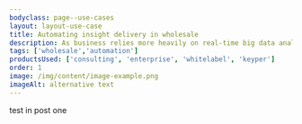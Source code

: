 ```yaml
---
bodyclass: page--use-cases
layout: layout-use-case
title: Automating insight delivery in wholesale
description: As business relies more heavily on real-time big data analytics in the digital age, the ability to manage models is essential.
tags: ['wholesale','automation']
productsUsed: ['consulting', 'enterprise', 'whitelabel', 'keyper']
order: 1
image: /img/content/image-example.png
imageAlt: alternative text
---
```


<p>test in post one</p>